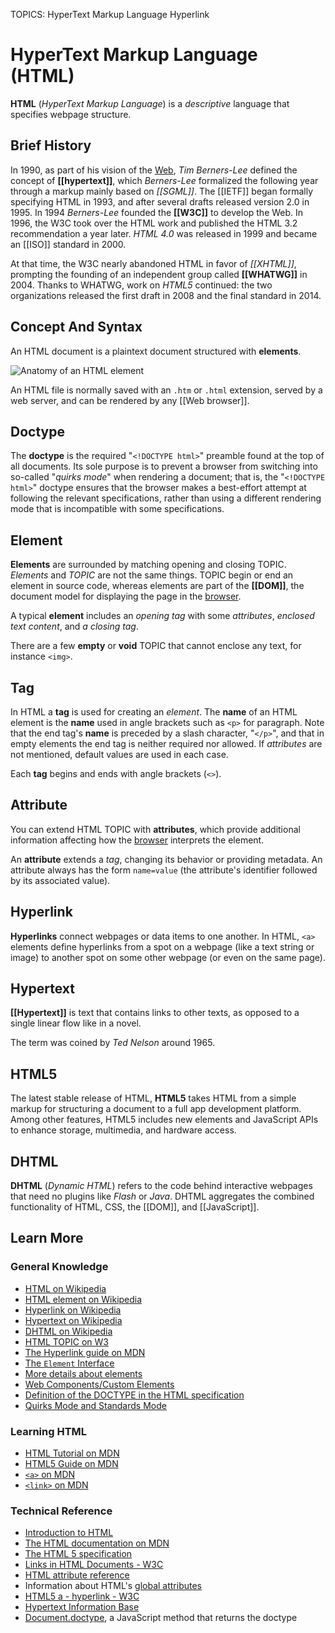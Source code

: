 TOPICS: HyperText Markup Language
        Hyperlink

# HyperText Markup Language (HTML)

**HTML** (*HyperText Markup Language*) is a *descriptive* language that specifies webpage structure.

## Brief History

In 1990, as part of his vision of the [Web](/en/glossary/World_Wide_Web), *Tim Berners-Lee* defined
the concept of **[[hypertext]]**,
which *Berners-Lee* formalized the following year through a markup mainly based on *[[SGML]]*.
The [[IETF]] began formally specifying HTML in 1993, and after several drafts released version 2.0
in 1995. In 1994 *Berners-Lee* founded the **[[W3C]]** to develop the Web. In 1996, the W3C took
over the HTML work and published the HTML 3.2 recommendation a year later. *HTML 4.0* was released
in 1999 and became an [[ISO]] standard in 2000.

At that time, the W3C nearly abandoned HTML in favor of *[[XHTML]]*, prompting the founding of an
independent group called **[[WHATWG]]** in 2004. Thanks to WHATWG, work on *HTML5* continued: the
two organizations released the first draft in 2008 and the final standard in 2014.

## Concept And Syntax

An HTML document is a plaintext document structured with **elements**.

![Anatomy of an HTML element](/media/glossary__anatomy-of-an-html-element.png)

An HTML file is normally saved with an `.htm` or `.html` extension, served by a web server,
and can be rendered by any [[Web browser]].

## Doctype

The **doctype** is the required "`<!DOCTYPE html>`" preamble found at the top of all documents.
Its sole purpose is to prevent a browser from switching into so-called "*quirks mode*" when
rendering a document; that is, the "`<!DOCTYPE html>`" doctype ensures that the browser makes a
best-effort attempt at following the relevant specifications, rather than using a different rendering
mode that is incompatible with some specifications.

## Element

**Elements** are surrounded by matching opening and closing TOPIC. *Elements* and *TOPIC* are not the
same things. TOPIC begin or end an element in source code, whereas elements are part of the **[[DOM]]**,
the document model for displaying the page in the [browser](/en/glossary/Web_browser).

A typical **element** includes an *opening tag* with some *attributes*, *enclosed text content*, and
*a closing tag*.

There are a few **empty** or **void** TOPIC that cannot enclose any text, for instance `<img>`.

## Tag

In HTML a **tag** is used for creating an *element*.  The **name** of an HTML element is the **name**
used in angle brackets such as `<p>` for paragraph.  Note that the end tag's **name** is preceded by
a slash character, "`</p>`", and that in empty elements the end tag is neither required nor allowed.
If *attributes* are not mentioned, default values are used in each case.

Each **tag** begins and ends with angle brackets (`<>`).

## Attribute

You can extend HTML TOPIC with **attributes**, which provide additional information affecting how the
[browser](/en/glossary/Web_browser) interprets the element.

An **attribute** extends a *tag*, changing its behavior or providing metadata. An attribute always has
the form `name=value` (the attribute's identifier followed by its associated value).

## Hyperlink

**Hyperlinks** connect webpages or data items to one another. In HTML, `<a>` elements define hyperlinks
from a spot on a webpage (like a text string or image) to another spot on some other webpage
(or even on the same page).

## Hypertext

**[[Hypertext]]** is text that contains links to other texts, as opposed to a single linear flow
like in a novel.

The term was coined by *Ted Nelson* around 1965.

## HTML5

The latest stable release of HTML, **HTML5** takes HTML from a simple markup for structuring a document
to a full app development platform. Among other features, HTML5 includes new elements and JavaScript
APIs to enhance storage, multimedia, and hardware access.

## DHTML

**DHTML** (*Dynamic HTML*) refers to the code behind interactive webpages that need no plugins like
*Flash* or *Java*. DHTML aggregates the combined functionality of HTML, CSS, the [[DOM]], and [[JavaScript]].

## Learn More

### General Knowledge

- [HTML on Wikipedia](https://en.wikipedia.org/wiki/HTML)
- [HTML element on Wikipedia](https://en.wikipedia.org/wiki/HTML%20element)
- [Hyperlink on Wikipedia](https://en.wikipedia.org/wiki/Hyperlink)
- [Hypertext on Wikipedia](https://en.wikipedia.org/wiki/Hypertext)
- [DHTML on Wikipedia](https://en.wikipedia.org/wiki/Dynamic%20HTML)
- [HTML TOPIC on W3](http://www.w3.org/History/19921103-hypertext/hypertext/WWW/MarkUp/TOPIC.html)
- [The Hyperlink guide on MDN](https://w3c.github.io/html-reference/a.html)
- [The `Element` Interface](https://developer.mozilla.org/en-US/docs/Web/API/Element)
- [More details about elements](https://developer.mozilla.org/en-US/docs/Web/Guide/HTML/Element)
- [Web Components/Custom Elements](https://developer.mozilla.org/en-US/docs/Web/Web_Components/Custom_Elements)
- [Definition of the DOCTYPE in the HTML specification](https://html.spec.whatwg.org/multipage/syntax.html#the-doctype)
- [Quirks Mode and Standards Mode](https://wiki.developer.mozilla.org/en-US/docs/Quirks_Mode_and_Standards_Mode)

### Learning HTML

- [HTML Tutorial on MDN](https://wiki.developer.mozilla.org/en-US/Learn/HTML)
- [HTML5 Guide on MDN](https://wiki.developer.mozilla.org/en-US/docs/Web/Guide/HTML/HTML5)
- [`<a>` on MDN](https://wiki.developer.mozilla.org/en-US/docs/Web/HTML/Element/a)
- [`<link>` on MDN](https://wiki.developer.mozilla.org/en-US/docs/Web/HTML/Element/link)

### Technical Reference

- [Introduction to HTML](https://wiki.developer.mozilla.org/en-US/docs/Learn/HTML/Introduction_to_HTML)
- [The HTML documentation on MDN](https://wiki.developer.mozilla.org/en-US/docs/Web/HTML)
- [The HTML 5 specification](http://www.w3.org/TR/html5/)
- [Links in HTML Documents - W3C](https://www.w3.org/TR/1999/REC-html401-19991224/struct/links.html)
- [HTML attribute reference](https://wiki.developer.mozilla.org/en-US/docs/Web/HTML/Attributes)
- Information about HTML's [global attributes](https://wiki.developer.mozilla.org/en-US/docs/Web/HTML/Global_attributes)
- [HTML5 a - hyperlink - W3C](https://w3c.github.io/html-reference/a.html)
- [Hypertext Information Base](http://www.ualberta.ca/dept/chemeng/AIX-43/share/man/info/C/a_doc_lib/aixuser/aix6kdov/hyperv1aix.htm)
- [Document.doctype](https://wiki.developer.mozilla.org/en-US/docs/Web/API/Document/doctype),
  a JavaScript method that returns the doctype
